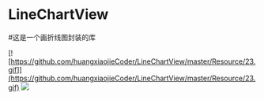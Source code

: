 # LineChartView

#这是一个画折线图封装的库




[![https://github.com/huangxiaojieCoder/LineChartView/master/Resource/23.gif]](https://github.com/huangxiaojieCoder/LineChartView/master/Resource/23.gif)
[![](https://github.com/jkpang/PPHub-Feedback/blob/master/Resource/iPhone_s1.png)](https://github.com/jkpang/PPHub-Feedback/blob/master/Resource/iPhone_b1.png)

